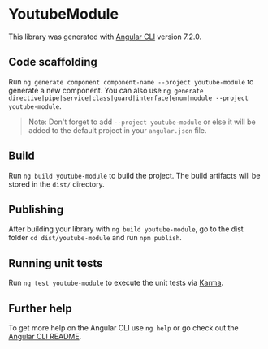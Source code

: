 # YoutubeModule

This library was generated with [Angular CLI](https://github.com/angular/angular-cli) version 7.2.0.

## Code scaffolding

Run `ng generate component component-name --project youtube-module` to generate a new component. You can also use `ng generate directive|pipe|service|class|guard|interface|enum|module --project youtube-module`.
> Note: Don't forget to add `--project youtube-module` or else it will be added to the default project in your `angular.json` file. 

## Build

Run `ng build youtube-module` to build the project. The build artifacts will be stored in the `dist/` directory.

## Publishing

After building your library with `ng build youtube-module`, go to the dist folder `cd dist/youtube-module` and run `npm publish`.

## Running unit tests

Run `ng test youtube-module` to execute the unit tests via [Karma](https://karma-runner.github.io).

## Further help

To get more help on the Angular CLI use `ng help` or go check out the [Angular CLI README](https://github.com/angular/angular-cli/blob/master/README.md).
